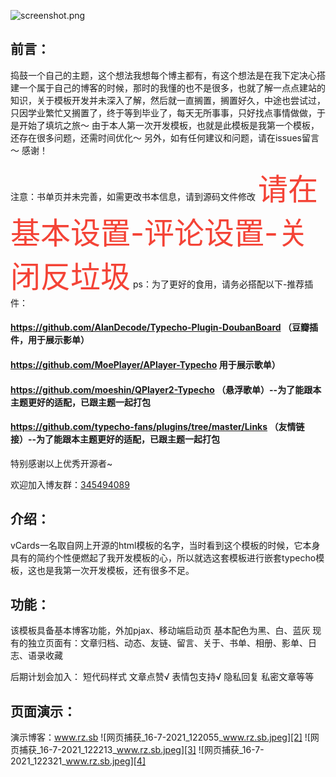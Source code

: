 ![screenshot.png][1]
## 前言：
捣鼓一个自己的主题，这个想法我想每个博主都有，有这个想法是在我下定决心搭建一个属于自己的博客的时候，那时的我懂的也不是很多，也就了解一点点建站的知识，关于模板开发并未深入了解，然后就一直搁置，搁置好久，中途也尝试过，只因学业繁忙又搁置了，终于等到毕业了，每天无所事事，只好找点事情做做，于是开始了填坑之旅～
由于本人第一次开发模板，也就是此模板是我第一个模板，还存在很多问题，还需时间优化～
另外，如有任何建议和问题，请在issues留言～
感谢！

注意：书单页并未完善，如需更改书本信息，请到源码文件修改
<font color=#f44336 size=12>请在基本设置-评论设置-关闭反垃圾</font>
ps：为了更好的食用，请务必搭配以下-推荐插件：
#### https://github.com/AlanDecode/Typecho-Plugin-DoubanBoard （豆瓣插件，用于展示影单）
#### https://github.com/MoePlayer/APlayer-Typecho 用于展示歌单）
#### https://github.com/moeshin/QPlayer2-Typecho （悬浮歌单）--为了能跟本主题更好的适配，已跟主题一起打包
#### https://github.com/typecho-fans/plugins/tree/master/Links （友情链接）--为了能跟本主题更好的适配，已跟主题一起打包
特别感谢以上优秀开源者~

欢迎加入博友群：<a href="https://jq.qq.com/?_wv=1027&k=xK9A9ZGL">345494089</a>
## 介绍：
vCards一名取自网上开源的html模板的名字，当时看到这个模板的时候，它本身具有的简约个性便燃起了我开发模板的心，所以就选这套模板进行嵌套typecho模板，这也是我第一次开发模板，还有很多不足。

## 功能：
该模板具备基本博客功能，外加pjax、移动端启动页
基本配色为黑、白、蓝灰
现有的独立页面有：文章归档、动态、友链、留言、关于、书单、相册、影单、日志、语录收藏

后期计划会加入：
短代码样式
文章点赞√
表情包支持√
隐私回复
私密文章等等



## 页面演示：
演示博客：www.rz.sb
![网页捕获_16-7-2021_122055_www.rz.sb.jpeg][2]
![网页捕获_16-7-2021_122213_www.rz.sb.jpeg][3]
![网页捕获_16-7-2021_122321_www.rz.sb.jpeg][4]




  [1]: https://cdn.jsdelivr.net/gh/irozhi/irils-imgs/usr/uploads/2021/07/2342695856.png
  [2]: https://cdn.jsdelivr.net/gh/irozhi/irils-imgs/usr/uploads/2021/07/1481835310.jpeg
  [3]: https://cdn.jsdelivr.net/gh/irozhi/irils-imgs/usr/uploads/2021/07/2944046976.jpeg
  [4]: https://cdn.jsdelivr.net/gh/irozhi/irils-imgs/usr/uploads/2021/07/1717459389.jpeg
